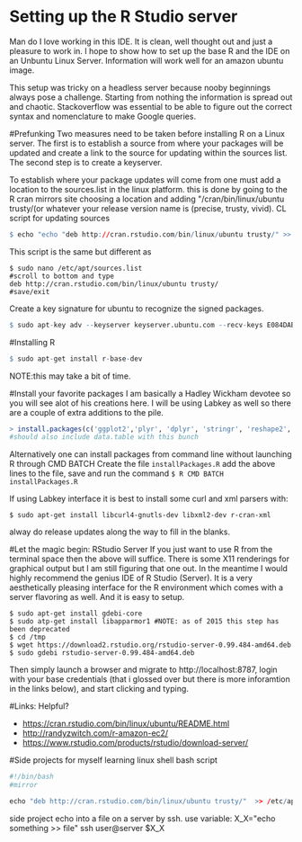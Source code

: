 # Setting up the R Studio server
Man do I love working in this IDE.  It is clean, well thought out and just a pleasure to work in.  I hope to show how to set up the base R and the IDE on an Unbuntu Linux Server.  Information will work well for an amazon ubuntu image.

This setup was tricky on a headless server because nooby beginnings always pose a challenge.  Starting from nothing the information is spread out and chaotic. Stackoverflow was essential to be able to figure out the correct syntax and nomenclature to make Google queries.  

#Prefunking
Two measures need to be taken before installing R on a Linux server.  The first is to establish a source from where your packages will be updated and create a link to the source for updating within the sources list.  The second step is to create a keyserver.    

To establish where your package updates will come from one must add a location to the sources.list in the linux platform. this is done by going to the R cran mirrors site choosing a location and adding "/cran/bin/linux/ubuntu trusty/(or whatever your release version name is (precise, trusty, vivid).
CL script for updating sources
```R
$ echo "echo "deb http://cran.rstudio.com/bin/linux/ubuntu trusty/" >> /etc/apt/sources.list" | sudo bash
```
This script is the same but different as
```
$ sudo nano /etc/apt/sources.list
#scroll to bottom and type
deb http://cran.rstudio.com/bin/linux/ubuntu trusty/
#save/exit
```

Create a key signature for ubuntu to recognize the signed packages.  
```R
$ sudo apt-key adv --keyserver keyserver.ubuntu.com --recv-keys E084DAB9
```

#Installing R
```R
$ sudo apt-get install r-base-dev
```
NOTE:this may take a bit of time. 


#Install your favorite packages
I am basically a Hadley Wickham devotee so you will see alot of his creations here.  I will be using Labkey as well so there are a couple of extra additions to the pile.  
```R
> install.packages(c('ggplot2','plyr', 'dplyr', 'stringr', 'reshape2', 'knitr', 'drc','Rlabkey'), dependencies=TRUE, repos='http://cran.rstudio.com/')
#should also include data.table with this bunch
```
Alternatively one can install packages from command line without launching R through CMD BATCH
Create the file ```installPackages.R``` add the above lines to the file, save and run the command
```$ R CMD BATCH installPackages.R```

If using Labkey interface it is best to install some curl and xml parsers with:
```
$ sudo apt-get install libcurl4-gnutls-dev libxml2-dev r-cran-xml
```
alway do release updates along the way to fill in the blanks.  

#Let the magic begin: RStudio Server
If you just want to use R from the terminal space then the above will suffice.  There is some X11 renderings for graphical output but I am still figuring that one out.  In the meantime I would highly recommend the genius IDE of R Studio (Server).  It is a very aesthetically pleasing interface for the R environment which comes with a server flavoring as well. And it is easy to setup.   

```
$ sudo apt-get install gdebi-core
$ sudo atp-get install libapparmor1 #NOTE: as of 2015 this step has been deprecated
$ cd /tmp
$ wget https://download2.rstudio.org/rstudio-server-0.99.484-amd64.deb
$ sudo gdebi rstudio-server-0.99.484-amd64.deb
```
Then simply launch a browser and migrate to http://localhost:8787, login with your base credentials (that i glossed over but there is more inforamtion in the links below), and start clicking and typing.

#Links: Helpful?
* https://cran.rstudio.com/bin/linux/ubuntu/README.html
* http://randyzwitch.com/r-amazon-ec2/
* https://www.rstudio.com/products/rstudio/download-server/


#Side projects for myself learning linux shell
bash script
```R
#!/bin/bash
#mirror

echo "deb http://cran.rstudio.com/bin/linux/ubuntu trusty/"  >> /etc/apt/sources.list
```

side project echo into a file on a server by ssh.
use variable:
X_X="echo something >> file"
ssh user@server $X_X

